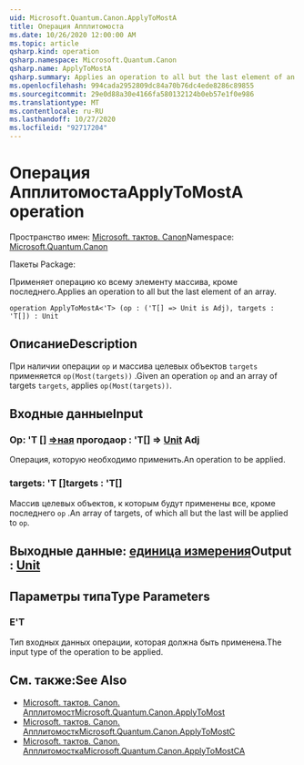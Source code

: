```yaml
---
uid: Microsoft.Quantum.Canon.ApplyToMostA
title: Операция Апплитомоста
ms.date: 10/26/2020 12:00:00 AM
ms.topic: article
qsharp.kind: operation
qsharp.namespace: Microsoft.Quantum.Canon
qsharp.name: ApplyToMostA
qsharp.summary: Applies an operation to all but the last element of an array.
ms.openlocfilehash: 994cada2952809dc84a70b76dc4ede8286c89855
ms.sourcegitcommit: 29e0d88a30e4166fa580132124b0eb57e1f0e986
ms.translationtype: MT
ms.contentlocale: ru-RU
ms.lasthandoff: 10/27/2020
ms.locfileid: "92717204"
---
```

# <a name="applytomosta-operation"></a><span data-ttu-id="ede9f-102">Операция Апплитомоста</span><span class="sxs-lookup"><span data-stu-id="ede9f-102">ApplyToMostA operation</span></span>

<span data-ttu-id="ede9f-103">Пространство имен: [Microsoft. тактов. Canon](xref:Microsoft.Quantum.Canon)</span><span class="sxs-lookup"><span data-stu-id="ede9f-103">Namespace: [Microsoft.Quantum.Canon](xref:Microsoft.Quantum.Canon)</span></span>

<span data-ttu-id="ede9f-104">Пакеты [](https://nuget.org/packages/)</span><span class="sxs-lookup"><span data-stu-id="ede9f-104">Package: [](https://nuget.org/packages/)</span></span>


<span data-ttu-id="ede9f-105">Применяет операцию ко всему элементу массива, кроме последнего.</span><span class="sxs-lookup"><span data-stu-id="ede9f-105">Applies an operation to all but the last element of an array.</span></span>

```qsharp
operation ApplyToMostA<'T> (op : ('T[] => Unit is Adj), targets : 'T[]) : Unit
```


## <a name="description"></a><span data-ttu-id="ede9f-106">Описание</span><span class="sxs-lookup"><span data-stu-id="ede9f-106">Description</span></span>

<span data-ttu-id="ede9f-107">При наличии операции `op` и массива целевых объектов `targets` применяется `op(Most(targets))` .</span><span class="sxs-lookup"><span data-stu-id="ede9f-107">Given an operation `op` and an array of targets `targets`, applies `op(Most(targets))`.</span></span>

## <a name="input"></a><span data-ttu-id="ede9f-108">Входные данные</span><span class="sxs-lookup"><span data-stu-id="ede9f-108">Input</span></span>

### <a name="op--t--unit-adj"></a><span data-ttu-id="ede9f-109">Op: 'T [] [=>ная](xref:microsoft.quantum.lang-ref.unit) прогода</span><span class="sxs-lookup"><span data-stu-id="ede9f-109">op : 'T[] => [Unit](xref:microsoft.quantum.lang-ref.unit) Adj</span></span>

<span data-ttu-id="ede9f-110">Операция, которую необходимо применить.</span><span class="sxs-lookup"><span data-stu-id="ede9f-110">An operation to be applied.</span></span>


### <a name="targets--t"></a><span data-ttu-id="ede9f-111">targets: 'T []</span><span class="sxs-lookup"><span data-stu-id="ede9f-111">targets : 'T[]</span></span>

<span data-ttu-id="ede9f-112">Массив целевых объектов, к которым будут применены все, кроме последнего `op` .</span><span class="sxs-lookup"><span data-stu-id="ede9f-112">An array of targets, of which all but the last will be applied to `op`.</span></span>



## <a name="output--unit"></a><span data-ttu-id="ede9f-113">Выходные данные: [единица измерения](xref:microsoft.quantum.lang-ref.unit)</span><span class="sxs-lookup"><span data-stu-id="ede9f-113">Output : [Unit](xref:microsoft.quantum.lang-ref.unit)</span></span>



## <a name="type-parameters"></a><span data-ttu-id="ede9f-114">Параметры типа</span><span class="sxs-lookup"><span data-stu-id="ede9f-114">Type Parameters</span></span>

### <a name="t"></a><span data-ttu-id="ede9f-115">Е</span><span class="sxs-lookup"><span data-stu-id="ede9f-115">'T</span></span>

<span data-ttu-id="ede9f-116">Тип входных данных операции, которая должна быть применена.</span><span class="sxs-lookup"><span data-stu-id="ede9f-116">The input type of the operation to be applied.</span></span>

## <a name="see-also"></a><span data-ttu-id="ede9f-117">См. также:</span><span class="sxs-lookup"><span data-stu-id="ede9f-117">See Also</span></span>

- [<span data-ttu-id="ede9f-118">Microsoft. тактов. Canon. Апплитомост</span><span class="sxs-lookup"><span data-stu-id="ede9f-118">Microsoft.Quantum.Canon.ApplyToMost</span></span>](xref:Microsoft.Quantum.Canon.ApplyToMost)
- [<span data-ttu-id="ede9f-119">Microsoft. тактов. Canon. Апплитомостк</span><span class="sxs-lookup"><span data-stu-id="ede9f-119">Microsoft.Quantum.Canon.ApplyToMostC</span></span>](xref:Microsoft.Quantum.Canon.ApplyToMostC)
- [<span data-ttu-id="ede9f-120">Microsoft. тактов. Canon. Апплитомостка</span><span class="sxs-lookup"><span data-stu-id="ede9f-120">Microsoft.Quantum.Canon.ApplyToMostCA</span></span>](xref:Microsoft.Quantum.Canon.ApplyToMostCA)